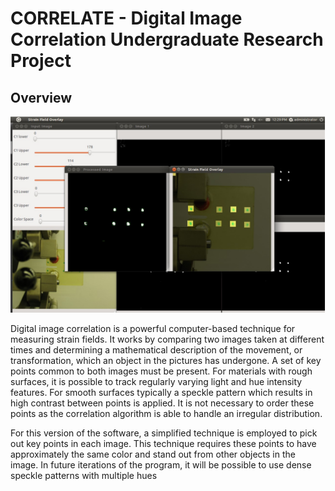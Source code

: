 # __CORRELATE__ - Digital Image Correlation Undergraduate Research Project

## Overview

!["CORRELATE Software](images/CORRELATE_1.png "CORRELATE Software")

Digital image correlation is a powerful computer-based technique for measuring strain fields. It works by comparing two images taken at different times and determining a mathematical description of the movement, or transformation, which an object in the pictures has undergone. A set of key points common to both images must be present. For materials with rough surfaces, it is possible to track regularly varying light and hue intensity features. For smooth surfaces typically a speckle pattern which results in high contrast between points is applied. It is not necessary to order these points as the correlation algorithm is able to handle an irregular distribution.

For this version of the software, a simplified technique is employed to pick out key points in
each image. This technique requires these points to have approximately the same color and stand out
from other objects in the image. In future iterations of the program, it will be possible to use dense speckle patterns with multiple hues
